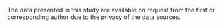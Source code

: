 The data presented in this study are available on request from the first or corresponding author due to the privacy of the data sources.



